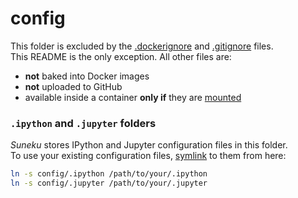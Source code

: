 # config

This folder is excluded by the
[.dockerignore](../.dockerignore) and
[.gitignore](../.gitignore) files.  
This README is the only exception. All other files are:
 
- **not** baked into Docker images
- **not** uploaded to GitHub
- available inside a container **only if** they are
[mounted](https://docs.docker.com/storage/bind-mounts/)

### `.ipython` and `.jupyter` folders

*Suneku* stores IPython and Jupyter configuration files in this folder.  
To use your existing configuration files,
[symlink](https://en.wikipedia.org/wiki/Symbolic_link)
to them from here:

```bash
ln -s config/.ipython /path/to/your/.ipython
ln -s config/.jupyter /path/to/your/.jupyter
```



